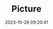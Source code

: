---
weight: 1
images:
- /images/edited/247.jpeg
title: Picture
date: 2023-10-28 09:20:41
tags: [luminarneo,work,ilce7m3]
---